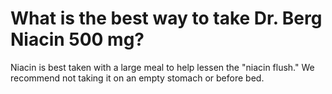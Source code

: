 # What is the best way to take Dr. Berg Niacin 500 mg?

Niacin is best taken with a large meal to help lessen the "niacin flush." We recommend not taking it on an empty stomach or before bed.